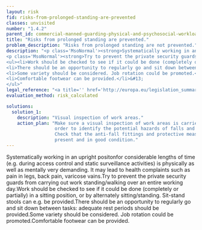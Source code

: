 ```yaml
---
layout: risk
fid: risks-from-prolonged-standing-are-prevented
classes: unvisited
number: "1.4.2"
parent_id: commercial-manned-guarding-physical-and-psychosocial-workload
title: "Risks from prolonged standing are prevented."
problem_description: "Risks from prolonged standing are not prevented."
description: "<p class='MsoNormal'><strong>Systematically working in an upright positon</strong> for considerable lengths of time (e.g. during access control and static surveillance activities) is physically as well as mentally very demanding. It may lead to health complaints such as pain in legs, back pain, varicose vains.</p>&#13;
<p class='MsoNormal'><strong>Try to prevent the private security guards from carrying out work standing/walking over an entire working day. </strong></p>&#13;
<ul><li>Work should be checked to see if it could be done (completely or partially) in a sitting position, or by alternately sitting/standing. Sit-stand stools can e.g. be provided.</li>&#13;
<li>There should be an opportunity to regularly go and sit down between tasks: adequate rest periods should be provided.</li>&#13;
<li>Some variety should be considered. Job rotation could be promoted.</li>&#13;
<li>Comfortable footwear can be provided.</li>&#13;
</ul>"
legal_reference: "<a title='' href='http://europa.eu/legislation_summaries/employment_and_social_policy/health_hygiene_safety_at_work/c11113_en.htm' rel='nofollow' target='_blank'>89/391/CEE Implementing measures to improve the health and safety of workers (framework directive).</a>"
evaluation_method: risk_calculated

solutions:
  solution_1:
    description: "Visual inspection of work areas."
    action_plan: "Make sure a visual inspection of work areas is carried out in
                  order to identify the potential hazards of falls and slips.
                  Check that the anti-fall fittings and protective measures are
                  present and in good condition."
---
```

Systematically working in an upright positonfor considerable lengths of time
(e.g. during access control and static surveillance activities) is physically
as well as mentally very demanding. It may lead to health complaints such as
pain in legs, back pain, varicose vains.Try to prevent the private security
guards from carrying out work standing/walking over an entire working day.Work
should be checked to see if it could be done (completely or partially) in a
sitting position, or by alternately sitting/standing. Sit-stand stools can
e.g. be provided.There should be an opportunity to regularly go and sit down
between tasks: adequate rest periods should be provided.Some variety should be
considered. Job rotation could be promoted.Comfortable footwear can be
provided.


